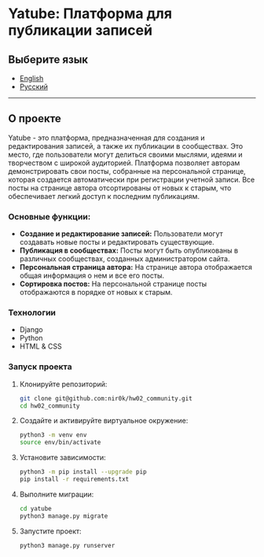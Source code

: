 # Yatube: Платформа для публикации записей

## Выберите язык

- [English](README.md)
- [Русский](README.ru.md)

---

## О проекте

Yatube - это платформа, предназначенная для создания и редактирования записей, а также их публикации в сообществах. Это место, где пользователи могут делиться своими мыслями, идеями и творчеством с широкой аудиторией. Платформа позволяет авторам демонстрировать свои посты, собранные на персональной странице, которая создается автоматически при регистрации учетной записи. Все посты на странице автора отсортированы от новых к старым, что обеспечивает легкий доступ к последним публикациям.

### Основные функции:

- **Создание и редактирование записей:** Пользователи могут создавать новые посты и редактировать существующие.
- **Публикация в сообществах:** Посты могут быть опубликованы в различных сообществах, созданных администратором сайта.
- **Персональная страница автора:** На странице автора отображается общая информация о нем и все его посты.
- **Сортировка постов:** На персональной странице посты отображаются в порядке от новых к старым.

### Технологии

- Django
- Python
- HTML & CSS

### Запуск проекта

1. Клонируйте репозиторий:
    ```sh
    git clone git@github.com:nir0k/hw02_community.git
    cd hw02_community
    ```

2. Создайте и активируйте виртуальное окружение:
    ```sh
    python3 -m venv env
    source env/bin/activate
    ```
3. Установите зависимости:
    ```sh
    python3 -m pip install --upgrade pip
    pip install -r requirements.txt
    ```
4. Выполните миграции:
    ```sh
    cd yatube
    python3 manage.py migrate
    ```
5. Запустите проект:
    ```sh
    python3 manage.py runserver
    ```